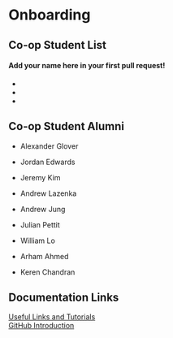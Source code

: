 # Onboarding

## Co-op Student List
#### Add your name here in your first pull request!
- 

- 

- 

## Co-op Student Alumni

- Alexander Glover

- Jordan Edwards

- Jeremy Kim

- Andrew Lazenka

- Andrew Jung

- Julian Pettit

- William Lo

- Arham Ahmed

- Keren Chandran

## Documentation Links

[Useful Links and Tutorials](tutorials/tutorials.md)  
[GitHub Introduction](tutorials/github.md)
